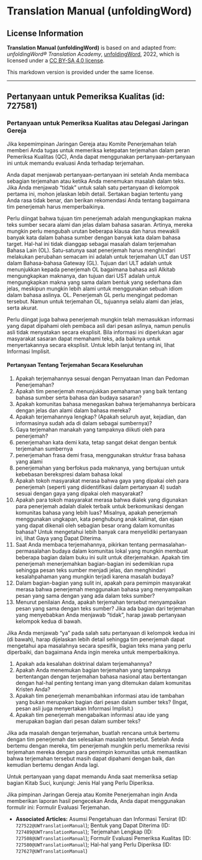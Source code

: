 # Translation Manual (unfoldingWord)

## License Information

**Translation Manual (unfoldingWord)** is based on and adapted from: _unfoldingWord® Translation Academy_, [unfoldingWord](https://unfoldingword.org/utw), 2022, which is licensed under a [CC BY-SA 4.0 license](https://creativecommons.org/licenses/by-sa/4.0/legalcode.en).

This markdown version is provided under the same license.



--------------------------------

## Pertanyaan untuk Pemeriksa Kualitas (id: 727581)

### Pertanyaan untuk Pemeriksa Kualitas atau Delegasi Jaringan Gereja

Jika kepemimpinan Jaringan Gereja atau Komite Penerjemahan telah memberi Anda tugas untuk memeriksa ketepatan terjemahan dalam peran Pemeriksa Kualitas (QC), Anda dapat menggunakan pertanyaan\-pertanyaan ini untuk memandu evaluasi Anda terhadap terjemahan.

Anda dapat menjawab pertanyaan\-pertanyaan ini setelah Anda membaca sebagian terjemahan atau ketika Anda menemukan masalah dalam teks. Jika Anda menjawab “tidak” untuk salah satu pertanyaan di kelompok pertama ini, mohon jelaskan lebih detail. Sertakan bagian tertentu yang Anda rasa tidak benar, dan berikan rekomendasi Anda tentang bagaimana tim penerjemah harus memperbaikinya.

Perlu diingat bahwa tujuan tim penerjemah adalah mengungkapkan makna teks sumber secara alami dan jelas dalam bahasa sasaran. Artinya, mereka mungkin perlu mengubah urutan beberapa klausa dan harus mewakili banyak kata dalam bahasa sumber dengan banyak kata dalam bahasa target. Hal\-hal ini tidak dianggap sebagai masalah dalam terjemahan Bahasa Lain (OL). Satu\-satunya saat penerjemah harus menghindari melakukan perubahan semacam ini adalah untuk terjemahan ULT dan UST dalam Bahasa\-bahasa Gateway (GL). Tujuan dari ULT adalah untuk menunjukkan kepada penerjemah OL bagaimana bahasa asli Alkitab mengungkapkan maknanya, dan tujuan dari UST adalah untuk mengungkapkan makna yang sama dalam bentuk yang sederhana dan jelas, meskipun mungkin lebih alami untuk menggunakan sebuah idiom dalam bahasa aslinya. OL. Penerjemah GL perlu mengingat pedoman tersebut. Namun untuk terjemahan OL, tujuannya selalu alami dan jelas, serta akurat.

Perlu diingat juga bahwa penerjemah mungkin telah memasukkan informasi yang dapat dipahami oleh pembaca asli dari pesan aslinya, namun penulis asli tidak menyatakan secara eksplisit. Bila informasi ini diperlukan agar masyarakat sasaran dapat memahami teks, ada baiknya untuk menyertakannya secara eksplisit. Untuk lebih lanjut tentang ini, lihat Informasi Implisit.

#### Pertanyaan Tentang Terjemahan Secara Keseluruhan

1. Apakah terjemahannya sesuai dengan Pernyataan Iman dan Pedoman Penerjemahan?
2. Apakah tim penerjemah menunjukkan pemahaman yang baik tentang bahasa sumber serta bahasa dan budaya sasaran?
3. Apakah komunitas bahasa menegaskan bahwa terjemahannya berbicara dengan jelas dan alami dalam bahasa mereka?
4. Apakah terjemahannya lengkap? (Apakah seluruh ayat, kejadian, dan informasinya sudah ada di dalam sebagai sumbernya)?
5. Gaya terjemahan manakah yang tampaknya diikuti oleh para penerjemah?
6. penerjemahan kata demi kata, tetap sangat dekat dengan bentuk terjemahan sumbernya
7. penerjemahan frasa demi frasa, menggunakan struktur frasa bahasa yang alami
8. penerjemahan yang berfokus pada maknanya, yang bertujuan untuk kebebasan berekspresi dalam bahasa lokal
9. Apakah tokoh masyarakat merasa bahwa gaya yang dipakai oleh para penerjemah (seperti yang diidentifikasi dalam pertanyaan 4\) sudah sesuai dengan gaya yang dipakai oleh masyarakat?
10. Apakah para tokoh masyarakat merasa bahwa dialek yang digunakan para penerjemah adalah dialek terbaik untuk berkomunikasi dengan komunitas bahasa yang lebih luas? Misalnya, apakah penerjemah menggunakan ungkapan, kata penghubung anak kalimat, dan ejaan yang dapat dikenali oleh sebagian besar orang dalam komunitas bahasa? Untuk mengetahui lebih banyak cara menyelidiki pertanyaan ini, lihat Gaya yang Dapat Diterima.
11. Saat Anda membaca terjemahannya, pikirkan tentang permasalahan\-permasalahan budaya dalam komunitas lokal yang mungkin membuat beberapa bagian dalam buku ini sulit untuk diterjemahkan. Apakah tim penerjemah menerjemahkan bagian\-bagian ini sedemikian rupa sehingga pesan teks sumber menjadi jelas, dan menghindari kesalahpahaman yang mungkin terjadi karena masalah budaya?
12. Dalam bagian\-bagian yang sulit ini, apakah para pemimpin masyarakat merasa bahwa penerjemah menggunakan bahasa yang menyampaikan pesan yang sama dengan yang ada dalam teks sumber?
13. Menurut penilaian Anda, apakah terjemahan tersebut menyampaikan pesan yang sama dengan teks sumber? Jika ada bagian dari terjemahan yang menyebabkan Anda menjawab “tidak”, harap jawab pertanyaan kelompok kedua di bawah.

Jika Anda menjawab “ya” pada salah satu pertanyaan di kelompok kedua ini (di bawah), harap dijelaskan lebih detail sehingga tim penerjemah dapat mengetahui apa masalahnya secara spesifik, bagian teks mana yang perlu diperbaiki, dan bagaimana Anda ingin mereka untuk memperbaikinya.

1. Apakah ada kesalahan doktrinal dalam terjemahannya?
2. Apakah Anda menemukan bagian terjemahan yang tampaknya bertentangan dengan terjemahan bahasa nasional atau bertentangan dengan hal\-hal penting tentang iman yang ditemukan dalam komunitas Kristen Anda?
3. Apakah tim penerjemah menambahkan informasi atau ide tambahan yang bukan merupakan bagian dari pesan dalam sumber teks? (Ingat, pesan asli juga menyertakan Informasi Implisit.)
4. Apakah tim penerjemah mengabaikan informasi atau ide yang merupakan bagian dari pesan dalam sumber teks?

Jika ada masalah dengan terjemahan, buatlah rencana untuk bertemu dengan tim penerjemah dan selesaikan masalah tersebut. Setelah Anda bertemu dengan mereka, tim penerjemah mungkin perlu memeriksa revisi terjemahan mereka dengan para pemimpin komunitas untuk memastikan bahwa terjemahan tersebut masih dapat dipahami dengan baik, dan kemudian bertemu dengan Anda lagi.

Untuk pertanyaan yang dapat memandu Anda saat memeriksa setiap bagian Kitab Suci, kunjungi: Jenis Hal yang Perlu Diperiksa.

Jika pimpinan Jaringan Gereja atau Komite Penerjemahan ingin Anda memberikan laporan hasil pengecekan Anda, Anda dapat menggunakan formulir ini: Formulir Evaluasi Terjemahan.

* **Associated Articles:** Asumsi Pengetahuan dan Informasi Tersirat (ID: `727522@UWTranslationManual`); Bentuk yang Dapat Diterima (ID: `727489@UWTranslationManual`); Terjemahan Lengkap (ID: `727508@UWTranslationManual`); Formulir Evaluasi Pemeriksa Kualitas (ID: `727580@UWTranslationManual`); Hal-hal yang Perlu Diperiksa (ID: `727627@UWTranslationManual`)

